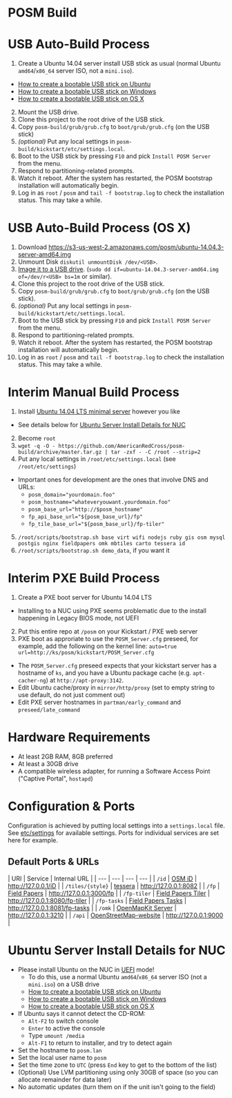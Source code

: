 # POSM Build

USB Auto-Build Process
======================
1. Create a Ubuntu 14.04 server install USB stick as usual (normal Ubuntu `amd64`/`x86_64` server ISO, not a `mini.iso`).
  * [How to create a bootable USB stick on Ubuntu](http://www.ubuntu.com/download/desktop/create-a-usb-stick-on-ubuntu)
  * [How to create a bootable USB stick on Windows](http://www.ubuntu.com/download/desktop/create-a-usb-stick-on-windows)
  * [How to create a bootable USB stick on OS X](http://www.ubuntu.com/download/desktop/create-a-usb-stick-on-mac-osx)
2. Mount the USB drive.
3. Clone this project to the root drive of the USB stick.
4. Copy `posm-build/grub/grub.cfg` to `boot/grub/grub.cfg` (on the USB stick)
5. _(optional)_ Put any local settings in `posm-build/kickstart/etc/settings.local`.
6. Boot to the USB stick by pressing `F10` and pick `Install POSM Server` from the menu.
7. Respond to partitioning-related prompts.
8. Watch it reboot. After the system has restarted, the POSM bootstrap installation will automatically begin.
9. Log in as `root` / `posm` and `tail -f bootstrap.log` to check the installation status. This may take a while.

USB Auto-Build Process (OS X)
=============================
1. Download https://s3-us-west-2.amazonaws.com/posm/ubuntu-14.04.3-server-amd64.img
2. Unmount Disk `diskutil unmountDisk /dev/<USB>`.
3. [Image it to a USB
  drive](http://www.ubuntu.com/download/desktop/create-a-usb-stick-on-mac-osx).
  (`sudo dd if=ubuntu-14.04.3-server-amd64.img of=/dev/r<USB> bs=1m` or similar).
4. Clone this project to the root drive of the USB stick.
5. Copy `posm-build/grub/grub.cfg` to `boot/grub/grub.cfg` (on the USB stick).
6. _(optional)_ Put any local settings in `posm-build/kickstart/etc/settings.local`.
7. Boot to the USB stick by pressing `F10` and pick `Install POSM Server` from the menu.
8. Respond to partitioning-related prompts.
9. Watch it reboot. After the system has restarted, the POSM bootstrap installation will automatically begin.
10. Log in as `root` / `posm` and `tail -f bootstrap.log` to check the installation status. This may take a while.

Interim Manual Build Process
============================

1. Install [Ubuntu 14.04 LTS minimal server](http://www.ubuntu.com/download/server) however you like
  * See details below for [Ubuntu Server Install Details for NUC](#ubuntu-server-install-details-for-nuc)
2. Become `root`
3.  `wget -q -O - https://github.com/AmericanRedCross/posm-build/archive/master.tar.gz | tar -zxf - -C /root --strip=2`
4. Put any local settings in `/root/etc/settings.local` (see `/root/etc/settings`)
  * Important ones for development are the ones that involve DNS and URLs:
    * `posm_domain="yourdomain.foo"`
    * `posm_hostname="whateveryouwant.yourdomain.foo"`
    * `posm_base_url="http://$posm_hostname"`
    * `fp_api_base_url="${posm_base_url}/fp"`
    * `fp_tile_base_url="${posm_base_url}/fp-tiler"`
5. `/root/scripts/bootstrap.sh base virt wifi nodejs ruby gis osm mysql postgis nginx fieldpapers omk mbtiles carto tessera id`
6. `/root/scripts/bootstrap.sh demo_data`, if you want it

Interim PXE Build Process
=========================

1. Create a PXE boot server for Ubuntu 14.04 LTS
 * Installing to a NUC using PXE seems problematic due to the install happening in Legacy BIOS mode, not UEFI
2. Put this entire repo at `/posm` on your Kickstart / PXE web server
3. PXE boot as approriate to use the `POSM_Server.cfg` preseed, for example, add the following on the kernel line: `auto=true url=http://ks/posm/kickstart/POSM_Server.cfg`
  * The `POSM_Server.cfg` preseed expects that your kickstart server has a hostname of `ks`, and you have a Ubuntu package cache (e.g. `apt-cacher-ng`) at `http://apt-proxy:3142`.
  * Edit Ubuntu cache/proxy in `mirror/http/proxy` (set to empty string to use default, do not just comment out)
  * Edit PXE server hostnames in `partman/early_command` and `preseed/late_command`

Hardware Requirements
=====================
* At least 2GB RAM, 8GB preferred
* At least a 30GB drive
* A compatible wireless adapter, for running a Software Access Point ("Captive Portal", `hostapd`)

Configuration & Ports
=====================

Configuration is achieved by putting local settings into a `settings.local` file. See [etc/settings](kickstart/etc/settings) for available settings.  Ports for individual services are set here for example.

Default Ports & URLs
--------------------

| URI | Service | Internal URL |
| --- | --- | --- | --- |
| `/id` | [OSM iD](https://github.com/AmericanRedCross/iD) | http://127.0.0.1/iD |
| `/tiles/{style}` | [tessera](https://github.com/mojodna/tessera) | http://127.0.0.1:8082 |
| `/fp` | [Field Papers](https://github.com/fieldpapers/fp-web) | http://127.0.0.1:3000/fp |
| `/fp-tiler` | [Field Papers Tiler](https://github.com/fieldpapers/fp-tiler) | http://127.0.0.1:8080/fp-tiler |
| `/fp-tasks` | [Field Papers Tasks](https://github.com/fieldpapers/fp-tasks) | http://127.0.0.1:8081/fp-tasks |
| `/omk` | [OpenMapKit Server](https://github.com/AmericanRedCross/OpenMapKitServer) | http://127.0.0.1:3210 |
| `/api` | [OpenStreetMap-website](https://github.com/AmericanRedCross/openstreetmap-website) | http://127.0.0.1:9000 |

Ubuntu Server Install Details for NUC
=====================================
 * Please install Ubuntu on the NUC in [UEFI](https://en.wikipedia.org/wiki/Unified_Extensible_Firmware_Interface) mode!
   * To do this, use a normal Ubuntu `amd64`/`x86_64` server ISO (not a `mini.iso`) on a USB drive
   * [How to create a bootable USB stick on Ubuntu](http://www.ubuntu.com/download/desktop/create-a-usb-stick-on-ubuntu)
   * [How to create a bootable USB stick on Windows](http://www.ubuntu.com/download/desktop/create-a-usb-stick-on-windows)
   * [How to create a bootable USB stick on OS X](http://www.ubuntu.com/download/desktop/create-a-usb-stick-on-mac-osx)
 * If Ubuntu says it cannot detect the CD-ROM:
   * `Alt-F2` to switch console
   * `Enter` to active the console
   * Type `umount /media`
   * `Alt-F1` to return to installer, and try to detect again
 * Set the hostname to `posm.lan`
 * Set the local user name to `posm`
 * Set the time zone to `UTC` (press `End` key to get to the bottom of the list)
 * (Optional) Use LVM partitioning using only 30GB of space (so you can allocate remainder for data later)
 * No automatic updates (turn them on if the unit isn't going to the field)

